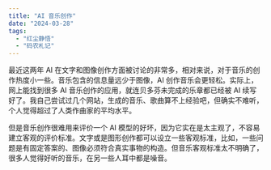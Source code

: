 ```yaml
---
title: "AI 音乐创作"
date: "2024-03-28"
tags: 
  - "红尘静悟"
  - "码农札记"
---
```


最近这两年 AI 在文字和图像创作方面被讨论的非常多，相对来说，对于音乐的创作热度小一些。音乐包含的信息量远少于图像，AI 创作音乐会更轻松。实际上，网上能找到很多 AI 音乐创作的应用，就连贝多芬未完成的乐章都已经被 AI 续写好了。我自己尝试过几个网站，生成的音乐、歌曲算不上经验吧，但确实不难听，个人觉得超过了人类作曲家的平均水平。

但是音乐创作很难用来评价一个 AI 模型的好坏，因为它实在是太主观了，不容易建立客观的评价标准。文字或是图形创作都可以设立一些客观标准，比如，一些问题是有固定答案的、图像必须符合真实事物的构造。但音乐客观标准太不明确了，很多人觉得好听的音乐，在另一些人耳中都是噪音。
